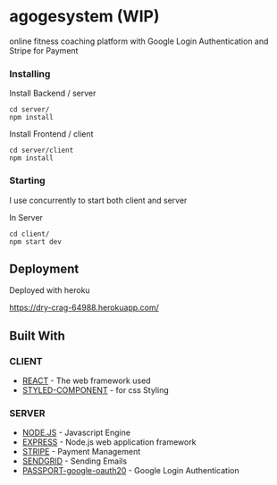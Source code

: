 # agogesystem (WIP)
online fitness coaching platform
with Google Login Authentication and Stripe for Payment

### Installing

Install Backend / server
```
cd server/
npm install
```
Install Frontend / client
```
cd server/client
npm install
```

### Starting
I use concurrently to start both client and server

In Server

```
cd client/
npm start dev
```

## Deployment

Deployed with heroku

https://dry-crag-64988.herokuapp.com/

## Built With

### CLIENT
* [REACT](https://reactjs.org/) - The web framework used
* [STYLED-COMPONENT](https://www.styled-components.com/) - for css Styling
### SERVER
* [NODE.JS](https://nodejs.org/en) - Javascript Engine
* [EXPRESS](https://expressjs.com/) - Node.js web application framework
* [STRIPE](https://stripe.com) - Payment Management
* [SENDGRID](https://sendgrid.com/) - Sending Emails
* [PASSPORT-google-oauth20](passport-google-oauth2) - Google Login Authentication
